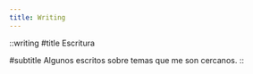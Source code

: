 ```yaml
---
title: Writing
---
```


::writing
#title
Escritura

#subtitle
Algunos escritos sobre temas que me son cercanos.
::
